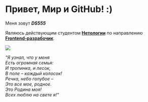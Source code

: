 # Привет, Мир и GitHub! :)

Меня зовут _**DS555**_

Являюсь действующим студентом [**Нетологии**](https://netology.ru/) по направлению [**Frontend-разрабочик**](https://netology.ru/programs/front-end).

![](https://sun9-38.userapi.com/impf/c840137/v840137450/2a4df/kPO75uMA74k.jpg?size=719x960&quality=96&sign=9b58fa7e190b85180ca5d038da0aa41b&type=album)

_"Я узнал, что у меня  
Есть огромная семья:  
И тропинка, и лесок,  
В поле – каждый колосок!  
Речка, небо голубое –  
Это все мое, родное.  
Это Родина моя!  
Всех люблю на свете я!"_